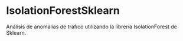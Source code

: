 # IsolationForestSklearn
Análisis de anomalías de tráfico utilizando la librería IsolationForest de Sklearn.
